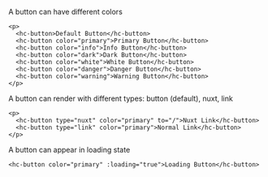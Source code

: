 A button can have different colors

```
<p>
  <hc-button>Default Button</hc-button>
  <hc-button color="primary">Primary Button</hc-button>
  <hc-button color="info">Info Button</hc-button>
  <hc-button color="dark">Dark Button</hc-button>
  <hc-button color="white">White Button</hc-button>
  <hc-button color="danger">Danger Button</hc-button>
  <hc-button color="warning">Warning Button</hc-button>
</p>
```

A button can render with different types: button (default), nuxt, link

```
<p>
  <hc-button type="nuxt" color="primary" to="/">Nuxt Link</hc-button>
  <hc-button type="link" color="primary">Normal Link</hc-button>
</p>
```

A button can appear in loading state

```
<hc-button color="primary" :loading="true">Loading Button</hc-button>
```
